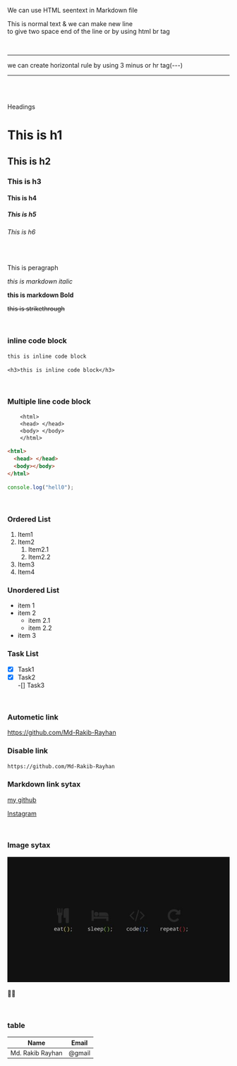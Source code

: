 <!--- This is comment --->

We can use HTML seentext in Markdown file

<!-- Normal text & new line -->

This is normal text
& we can make new line  
to give two space end of the line or by using html br tag

<br>
<!-- Horizontal rule -->

---

we can create horizontal rule by using 3 minus or hr tag(---)

<hr>

<!-- Headings -->
<br>
<br>

Headings

# This is h1

## This is h2

### This is h3

#### This is h4

##### This is h5

###### This is h6

<br>
<p>This is peragraph</p>

_this is markdown italic_

**this is markdown Bold**

~~this is strikethrough~~

<br>
<!-- inline code block -->

### inline code block

`this is inline code block`

`<h3>this is inline code block</h3>`

<br>
<!-- Multiple line code block -->

### Multiple line code block

```
    <html>
    <head> </head>
    <body> </body>
    </html>
```

<!-- format/ color by own language name -->

```html
<html>
  <head> </head>
  <body></body>
</html>
```

```javascript
console.log("hell0");
```

<br>

<!-- List -->

### Ordered List

1. Item1
1. Item2
   1. Item2.1
   1. Item2.2
1. Item3
1. Item4

### Unordered List

- item 1
- item 2
  - item 2.1
  - item 2.2
- item 3

### Task List

-[x] Task1  
-[x] Task2  
-[] Task3

<!-- aita github a thik moto dekhabe -->
<br>

<!-- Link -->

### Autometic link

https://github.com/Md-Rakib-Rayhan

### Disable link

`https://github.com/Md-Rakib-Rayhan`

### Markdown link sytax

<!-- [title](link) -->

[my github](https://github.com/Md-Rakib-Rayhan)

[Instagram](instagram)

<!-- all link is here -->

[websitelink]: https://github.com/Md-Rakib-Rayhan
[instagram]: https://www.instagram.com/md.rakib_rayhan_/

<br>

<!-- Image -->

### Image sytax

<!-- ![imgage here](img) -->

![image here](./img.jpg)

<!-- to set width height we can use html img tag -->

🙂😁

<br>

<!-- Table -->

### table

| Name             | Email  |
| ---------------- | ------ |
| Md. Rakib Rayhan | @gmail |
